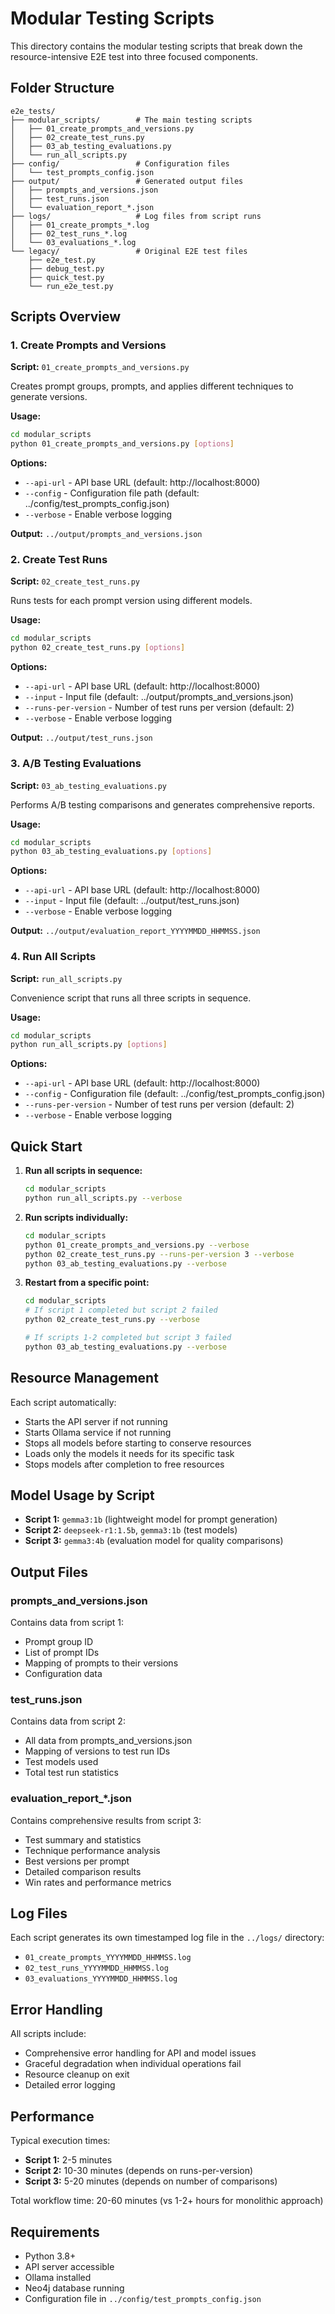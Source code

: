 # Modular Testing Scripts

This directory contains the modular testing scripts that break down the resource-intensive E2E test into three focused components.

## Folder Structure

```
e2e_tests/
├── modular_scripts/        # The main testing scripts
│   ├── 01_create_prompts_and_versions.py
│   ├── 02_create_test_runs.py
│   ├── 03_ab_testing_evaluations.py
│   └── run_all_scripts.py
├── config/                 # Configuration files
│   └── test_prompts_config.json
├── output/                 # Generated output files
│   ├── prompts_and_versions.json
│   ├── test_runs.json
│   └── evaluation_report_*.json
├── logs/                   # Log files from script runs
│   ├── 01_create_prompts_*.log
│   ├── 02_test_runs_*.log
│   └── 03_evaluations_*.log
└── legacy/                 # Original E2E test files
    ├── e2e_test.py
    ├── debug_test.py
    ├── quick_test.py
    └── run_e2e_test.py
```

## Scripts Overview

### 1. Create Prompts and Versions
**Script:** `01_create_prompts_and_versions.py`

Creates prompt groups, prompts, and applies different techniques to generate versions.

**Usage:**
```bash
cd modular_scripts
python 01_create_prompts_and_versions.py [options]
```

**Options:**
- `--api-url` - API base URL (default: http://localhost:8000)
- `--config` - Configuration file path (default: ../config/test_prompts_config.json)
- `--verbose` - Enable verbose logging

**Output:** `../output/prompts_and_versions.json`

### 2. Create Test Runs
**Script:** `02_create_test_runs.py`

Runs tests for each prompt version using different models.

**Usage:**
```bash
cd modular_scripts
python 02_create_test_runs.py [options]
```

**Options:**
- `--api-url` - API base URL (default: http://localhost:8000)
- `--input` - Input file (default: ../output/prompts_and_versions.json)
- `--runs-per-version` - Number of test runs per version (default: 2)
- `--verbose` - Enable verbose logging

**Output:** `../output/test_runs.json`

### 3. A/B Testing Evaluations
**Script:** `03_ab_testing_evaluations.py`

Performs A/B testing comparisons and generates comprehensive reports.

**Usage:**
```bash
cd modular_scripts
python 03_ab_testing_evaluations.py [options]
```

**Options:**
- `--api-url` - API base URL (default: http://localhost:8000)
- `--input` - Input file (default: ../output/test_runs.json)
- `--verbose` - Enable verbose logging

**Output:** `../output/evaluation_report_YYYYMMDD_HHMMSS.json`

### 4. Run All Scripts
**Script:** `run_all_scripts.py`

Convenience script that runs all three scripts in sequence.

**Usage:**
```bash
cd modular_scripts
python run_all_scripts.py [options]
```

**Options:**
- `--api-url` - API base URL (default: http://localhost:8000)
- `--config` - Configuration file (default: ../config/test_prompts_config.json)
- `--runs-per-version` - Number of test runs per version (default: 2)
- `--verbose` - Enable verbose logging

## Quick Start

1. **Run all scripts in sequence:**
   ```bash
   cd modular_scripts
   python run_all_scripts.py --verbose
   ```

2. **Run scripts individually:**
   ```bash
   cd modular_scripts
   python 01_create_prompts_and_versions.py --verbose
   python 02_create_test_runs.py --runs-per-version 3 --verbose
   python 03_ab_testing_evaluations.py --verbose
   ```

3. **Restart from a specific point:**
   ```bash
   cd modular_scripts
   # If script 1 completed but script 2 failed
   python 02_create_test_runs.py --verbose
   
   # If scripts 1-2 completed but script 3 failed
   python 03_ab_testing_evaluations.py --verbose
   ```

## Resource Management

Each script automatically:
- Starts the API server if not running
- Starts Ollama service if not running
- Stops all models before starting to conserve resources
- Loads only the models it needs for its specific task
- Stops models after completion to free resources

## Model Usage by Script

- **Script 1:** `gemma3:1b` (lightweight model for prompt generation)
- **Script 2:** `deepseek-r1:1.5b`, `gemma3:1b` (test models)
- **Script 3:** `gemma3:4b` (evaluation model for quality comparisons)

## Output Files

### prompts_and_versions.json
Contains data from script 1:
- Prompt group ID
- List of prompt IDs
- Mapping of prompts to their versions
- Configuration data

### test_runs.json
Contains data from script 2:
- All data from prompts_and_versions.json
- Mapping of versions to test run IDs
- Test models used
- Total test run statistics

### evaluation_report_*.json
Contains comprehensive results from script 3:
- Test summary and statistics
- Technique performance analysis
- Best versions per prompt
- Detailed comparison results
- Win rates and performance metrics

## Log Files

Each script generates its own timestamped log file in the `../logs/` directory:
- `01_create_prompts_YYYYMMDD_HHMMSS.log`
- `02_test_runs_YYYYMMDD_HHMMSS.log`
- `03_evaluations_YYYYMMDD_HHMMSS.log`

## Error Handling

All scripts include:
- Comprehensive error handling for API and model issues
- Graceful degradation when individual operations fail
- Resource cleanup on exit
- Detailed error logging

## Performance

Typical execution times:
- **Script 1:** 2-5 minutes
- **Script 2:** 10-30 minutes (depends on runs-per-version)
- **Script 3:** 5-20 minutes (depends on number of comparisons)

Total workflow time: 20-60 minutes (vs 1-2+ hours for monolithic approach)

## Requirements

- Python 3.8+
- API server accessible
- Ollama installed
- Neo4j database running
- Configuration file in `../config/test_prompts_config.json`
